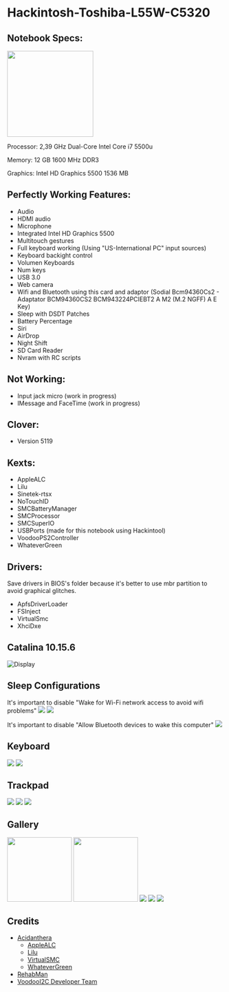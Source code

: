 # Hackintosh-Toshiba-L55W-C5320

## Notebook Specs:
<img src="images/image.png" width="200">

Processor: 2,39 GHz Dual-Core Intel Core i7 5500u

Memory: 12 GB 1600 MHz DDR3

Graphics: Intel HD Graphics 5500 1536 MB


## Perfectly Working Features:

- Audio
- HDMI audio
- Microphone
- Integrated Intel HD Graphics 5500
- Multitouch gestures
- Full keyboard working (Using "US-International PC" input sources)
- Keyboard backight control
- Volumen Keyboards
- Num keys
- USB 3.0
- Web camera
- Wifi and Bluetooth using this card and adaptor (Sodial Bcm94360Cs2 - Adaptator BCM94360CS2 BCM943224PCIEBT2 A M2 (M.2 NGFF) A E Key)
- Sleep with DSDT Patches
- Battery Percentage
- Siri
- AirDrop
- Night Shift
- SD Card Reader
- Nvram with RC scripts

## Not Working:

- Input jack micro (work in progress)
- IMessage and FaceTime (work in progress)
    
## Clover:
- Version 5119    
 
## Kexts:

- AppleALC
- Lilu
- Sinetek-rtsx
- NoTouchID
- SMCBatteryManager
- SMCProcessor
- SMCSuperIO
- USBPorts (made for this notebook using Hackintool)
- VoodooPS2Controller
- WhateverGreen

## Drivers:
Save drivers in BIOS's folder because it's better to use mbr partition to avoid graphical glitches.

- ApfsDriverLoader
- FSInject
- VirtualSmc
- XhciDxe

## Catalina 10.15.6

![Display](images/Screen_Shot.png)

## Sleep Configurations

It's important to disable "Wake for Wi-Fi network access to avoid wifi problems"
<img src="images/energy1.png">
<img src="images/energy2.png">

It's important to disable "Allow Bluetooth devices to wake this computer"
<img src="images/energy3.png">

## Keyboard 
<img src="images/keyboard.png">
<img src="images/keys.png">

## Trackpad 
<img src="images/trackpad_1.png">
<img src="images/trackpad_2.png">
<img src="images/trackpad_3.png">

## Gallery
<img src="https://ae01.alicdn.com/kf/Udeb369199cb14cf492d7283287dda7d0q.jpg" width='150'>
<img src="https://ae01.alicdn.com/kf/U2684e4e6b2fe4fd1b88d39f3a8e919f8B.jpg" width='150'>

<img src="images/memory.png">
<img src="images/usb.png">
<img src="images/graphics.png">

## Credits

- [Acidanthera](https://github.com/acidanthera)
  - [AppleALC](https://github.com/acidanthera/AppleALC)
  - [Lilu](https://github.com/acidanthera/Lilu)
  - [VirtualSMC](https://github.com/acidanthera/VirtualSMC)
  - [WhateverGreen](https://github.com/acidanthera/WhateverGreen)
- [RehabMan](https://github.com/RehabMan)
- [VoodooI2C Developer Team](https://voodooi2c.github.io/#Credits%20and%20Acknowledgments/Credits%20and%20Acknowledgments)

